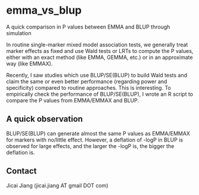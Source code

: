# emma_vs_blup
A quick comparison in P values between EMMA and BLUP through simulation

In routine single-marker mixed model association tests, we generally treat marker effects as fixed and use Wald tests or LRTs to compute the P values, either with an exact method (like EMMA, GEMMA, etc.) or in an approximate way (like EMMAX).

Recently, I saw studies which use BLUP/SE(BLUP) to build Wald tests and claim the same or even better performance (regarding power and specificity) compared to routine approaches. This is interesting. To empirically check the performance of BLUP/SE(BLUP), I wrote an R script to compare the P values from EMMA/EMMAX and BLUP.

## A quick observation
BLUP/SE(BLUP) can generate almost the same P values as EMMA/EMMAX for markers with no/little effect. However, a deflation of -logP in BLUP is observed for large effects, and the larger the -logP is, the bigger the deflation is.

## Contact
Jicai Jiang (jicai.jiang AT gmail DOT com)
